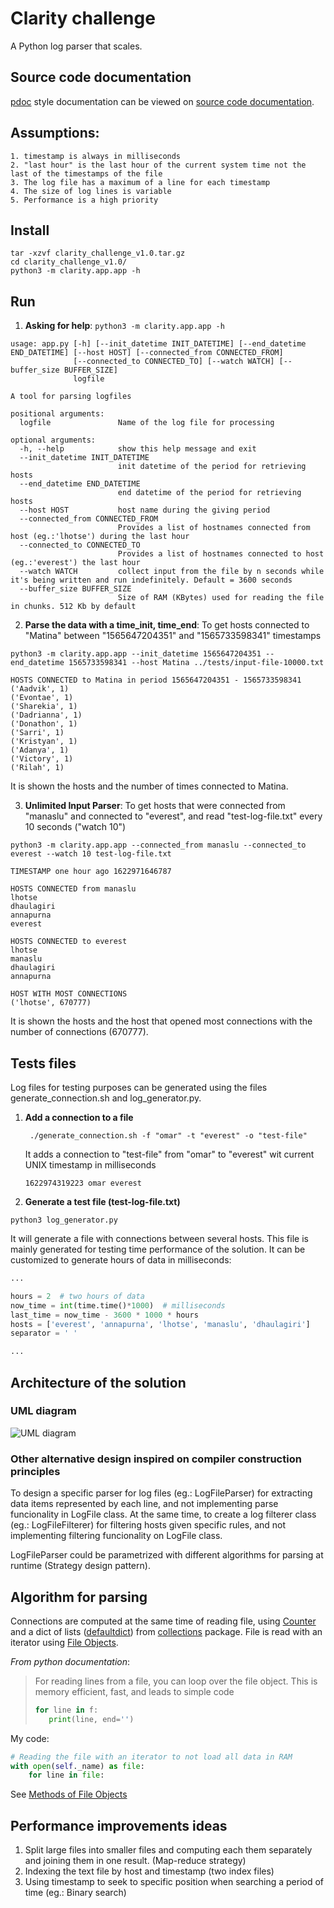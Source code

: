 # Clarity challenge
A Python log parser that scales.

## Source code documentation
[pdoc](https://pdoc3.github.io/pdoc/) style documentation can be viewed on [source code documentation](https://o-swad.github.io/clarity-challenge/docs/clarity/).

## Assumptions:
    1. timestamp is always in milliseconds
    2. "last hour" is the last hour of the current system time not the last of the timestamps of the file
    3. The log file has a maximum of a line for each timestamp
    4. The size of log lines is variable
    5. Performance is a high priority

## Install
```commandline
tar -xzvf clarity_challenge_v1.0.tar.gz
cd clarity_challenge_v1.0/
python3 -m clarity.app.app -h

```

## Run

1. **Asking for help**: `python3 -m clarity.app.app -h`
```
usage: app.py [-h] [--init_datetime INIT_DATETIME] [--end_datetime END_DATETIME] [--host HOST] [--connected_from CONNECTED_FROM]
              [--connected_to CONNECTED_TO] [--watch WATCH] [--buffer_size BUFFER_SIZE]
              logfile

A tool for parsing logfiles

positional arguments:
  logfile               Name of the log file for processing

optional arguments:
  -h, --help            show this help message and exit
  --init_datetime INIT_DATETIME
                        init datetime of the period for retrieving hosts
  --end_datetime END_DATETIME
                        end datetime of the period for retrieving hosts
  --host HOST           host name during the giving period
  --connected_from CONNECTED_FROM
                        Provides a list of hostnames connected from host (eg.:'lhotse') during the last hour
  --connected_to CONNECTED_TO
                        Provides a list of hostnames connected to host (eg.:'everest') the last hour
  --watch WATCH         collect input from the file by n seconds while it's being written and run indefinitely. Default = 3600 seconds
  --buffer_size BUFFER_SIZE
                        Size of RAM (KBytes) used for reading the file in chunks. 512 Kb by default
```

2. **Parse the data with a time_init, time_end**:
To get hosts connected to "Matina" between "1565647204351" and "1565733598341" timestamps
```commandline
python3 -m clarity.app.app --init_datetime 1565647204351 --end_datetime 1565733598341 --host Matina ../tests/input-file-10000.txt
```

```commandline
HOSTS CONNECTED to Matina in period 1565647204351 - 1565733598341
('Aadvik', 1)
('Evontae', 1)
('Sharekia', 1)
('Dadrianna', 1)
('Donathon', 1)
('Sarri', 1)
('Kristyan', 1)
('Adanya', 1)
('Victory', 1)
('Rilah', 1)
```
It is shown the hosts and the number of times connected to Matina.

3. **Unlimited Input Parser**:
To get hosts that were connected from "manaslu" and connected to "everest", and read "test-log-file.txt"
   every 10 seconds ("watch 10")
```commandline
python3 -m clarity.app.app --connected_from manaslu --connected_to everest --watch 10 test-log-file.txt
```
```commandline
TIMESTAMP one hour ago 1622971646787

HOSTS CONNECTED from manaslu
lhotse
dhaulagiri
annapurna
everest

HOSTS CONNECTED to everest
lhotse
manaslu
dhaulagiri
annapurna

HOST WITH MOST CONNECTIONS
('lhotse', 670777)
```
It is shown the hosts and the host that opened most connections with the number of connections (670777).


## Tests files
Log files for testing purposes can be generated using the files generate_connection.sh and 
log_generator.py. 

1. **Add a connection to a file**
   ```commandline
    ./generate_connection.sh -f "omar" -t "everest" -o "test-file"
   ```
   It adds a connection to "test-file" from "omar" to "everest" wit current UNIX timestamp in milliseconds
   ```
   1622974319223 omar everest
   ```
   
2. **Generate a test file (test-log-file.txt)**
```commandline
python3 log_generator.py
```
It will generate
a file with connections between several hosts. This file is mainly 
generated for testing time performance of the solution. It can be customized to generate hours of 
data in milliseconds:
```python
...

hours = 2  # two hours of data
now_time = int(time.time()*1000)  # milliseconds
last_time = now_time - 3600 * 1000 * hours
hosts = ['everest', 'annapurna', 'lhotse', 'manaslu', 'dhaulagiri']
separator = ' '

...
```

## Architecture of the solution
### UML diagram
![UML diagram](https://o-swad.github.io/clarity-challenge/docs/uml.jpg)

### Other alternative design inspired on compiler construction principles
To design a specific parser for log files (eg.: LogFileParser) for extracting data items represented
by each line, and not implementing parse funcionality in LogFile class. At the same time, to create
a log filterer class (eg.: LogFileFilterer) for filtering hosts given specific rules, and not
implementing filtering funcionality on LogFile class.

LogFileParser could be parametrized with different algorithms for parsing at runtime 
(Strategy design pattern).

## Algorithm for parsing
Connections are computed at the same time of reading file, using [Counter](https://docs.python.org/3/library/collections.html#collections.Counter) and 
a dict of lists ([defaultdict](https://docs.python.org/3/library/collections.html#collections.defaultdict)) 
from [collections](https://docs.python.org/3/library/collections.htm) package.
File is read with an iterator using [File Objects](https://docs.python.org/3/tutorial/inputoutput.html). 

*From python documentation*:
> For reading lines from a file, you can loop over the file object. 
> This is memory efficient, fast, and leads to simple code
> ```python
> for line in f:
>    print(line, end='')
> ```

My code:
````python
# Reading the file with an iterator to not load all data in RAM
with open(self._name) as file:
    for line in file:
````
See [Methods of File Objects](https://docs.python.org/3/tutorial/inputoutput.html#methods-of-file-objects)

##  Performance improvements ideas
1. Split large files into smaller files and computing each them separately and joining them in
one result. (Map-reduce strategy)
2. Indexing the text file by host and timestamp (two index files)
3. Using timestamp to seek to specific position when searching a period of time (eg.: Binary search)


